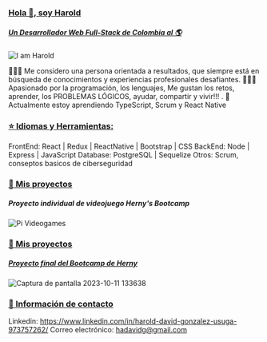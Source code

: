 ### [ Hola 👋, soy Harold](https://github.com/Tolistor/JobPreparation/blob/main/README.md)

##### [Un Desarrollador Web Full-Stack de Colombia al 🌎](https://github.com/Tolistor/JobPreparation/blob/main/README.md)

![I am Harold](https://github.com/Tolistor/JobPreparation/assets/111602672/1f2bb632-b780-47d8-b650-13cb61e6f1c1)

🙋🏻‍♂️ Me considero una persona orientada a resultados, que siempre está en búsqueda de conocimientos y experiencias profesionales desafiantes.
👨🏻‍💻 Apasionado por la programación, los lenguajes, Me gustan los retos, aprender, los PROBLEMAS LÓGICOS, ayudar, compartir y vivir!!! .
🌱 Actualmente estoy aprendiendo TypeScript, Scrum y React Native 


### [⭐  Idiomas y Herramientas:](https://github.com/Tolistor/JobPreparation/blob/main/README.md)

FrontEnd: React | Redux | ReactNative | Bootstrap | CSS
BackEnd: Node | Express | JavaScript
Database: PostgreSQL | Sequelize
Otros: Scrum, conseptos basicos de ciberseguridad



### [📌 Mis proyectos](https://github.com/Tolistor/JobPreparation/blob/main/README.md)
##### Proyecto individual de videojuego Herny's Bootcamp 
![Pi Videogames](https://github.com/Tolistor/JobPreparation/assets/111602672/24ba3b70-74d0-43d2-b56c-fac66e9b0fa1)


### [📌 Mis proyectos](https://github.com/Tolistor/JobPreparation/blob/main/README.md)



##### [Proyecto final del Bootcamp de Herny ](https://github.com/Tolistor/JobPreparation/blob/main/README.md)
![Captura de pantalla 2023-10-11 133638](https://github.com/Tolistor/JobPreparation/assets/111602672/4f20fec8-8dc0-4016-a469-b08864d02735)


### [📲 Información de contacto](https://github.com/Tolistor/JobPreparation/blob/main/README.md)
Linkedin: https://www.linkedin.com/in/harold-david-gonzalez-usuga-973757262/
Correo electrónico: hadavidg@gmail.com
    


<!--
**Tolistor/Tolistor** is a ✨ _special_ ✨ repository because its `README.md` (this file) appears on your GitHub profile.

Here are some ideas to get you started:

- 🔭 I’m currently working on ...
- 🌱 I’m currently learning ...
- 👯 I’m looking to collaborate on ...
- 🤔 I’m looking for help with ...
- 💬 Ask me about ...
- 📫 How to reach me: ...
Linkedin: https://www.linkedin.com/in/harold-david-gonzalez-usuga-973757262/
    Correo electrónico: hadavidg@gmail.com

- 😄 Pronouns: ...
- ⚡ Fun fact: ...
-->
